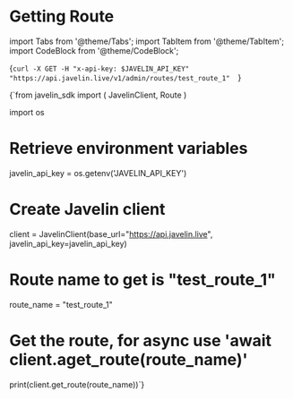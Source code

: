 # Getting Route
import Tabs from '@theme/Tabs';
import TabItem from '@theme/TabItem';
import CodeBlock from '@theme/CodeBlock';

<Tabs>
<TabItem value="shell" label="curl">

<CodeBlock
  language="python">
  {`
curl -X GET -H "x-api-key: $JAVELIN_API_KEY" "https://api.javelin.live/v1/admin/routes/test_route_1"  
`}
</CodeBlock>

</TabItem>
<TabItem value="py" label="Python">

<CodeBlock
  language="python">
  {`from javelin_sdk import (
    JavelinClient,
    Route
)

import os

# Retrieve environment variables
javelin_api_key = os.getenv('JAVELIN_API_KEY')
   
# Create Javelin client
client = JavelinClient(base_url="https://api.javelin.live",
                       javelin_api_key=javelin_api_key) 

# Route name to get is "test_route_1"
route_name = "test_route_1"

# Get the route, for async use 'await client.aget_route(route_name)'
print(client.get_route(route_name))`}
</CodeBlock>


</TabItem>
</Tabs>
